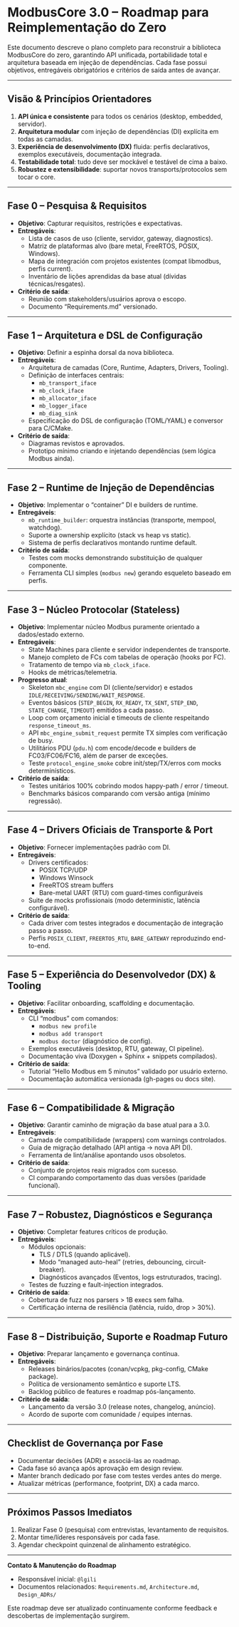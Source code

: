 # ModbusCore 3.0 – Roadmap para Reimplementação do Zero

Este documento descreve o plano completo para reconstruir a biblioteca ModbusCore do zero, garantindo API unificada, portabilidade total e arquitetura baseada em injeção de dependências. Cada fase possui objetivos, entregáveis obrigatórios e critérios de saída antes de avançar.

---

## Visão & Princípios Orientadores

1. **API única e consistente** para todos os cenários (desktop, embedded, servidor).
2. **Arquitetura modular** com injeção de dependências (DI) explícita em todas as camadas.
3. **Experiência de desenvolvimento (DX)** fluida: perfis declarativos, exemplos executáveis, documentação integrada.
4. **Testabilidade total**: tudo deve ser mockável e testável de cima a baixo.
5. **Robustez e extensibilidade**: suportar novos transports/protocolos sem tocar o core.

---

## Fase 0 – Pesquisa & Requisitos

- **Objetivo**: Capturar requisitos, restrições e expectativas.
- **Entregáveis**:
  - Lista de casos de uso (cliente, servidor, gateway, diagnostics).
  - Matriz de plataformas alvo (bare metal, FreeRTOS, POSIX, Windows).
  - Mapa de integración com projetos existentes (compat libmodbus, perfis current).
  - Inventário de lições aprendidas da base atual (dívidas técnicas/resgates).
- **Critério de saída**:
  - Reunião com stakeholders/usuários aprova o escopo.
  - Documento “Requirements.md” versionado.

---

## Fase 1 – Arquitetura e DSL de Configuração

- **Objetivo**: Definir a espinha dorsal da nova biblioteca.
- **Entregáveis**:
  - Arquitetura de camadas (Core, Runtime, Adapters, Drivers, Tooling).
  - Definição de interfaces centrais:
    - `mb_transport_iface`
    - `mb_clock_iface`
    - `mb_allocator_iface`
    - `mb_logger_iface`
    - `mb_diag_sink`
  - Especificação do DSL de configuração (TOML/YAML) e conversor para C/CMake.
- **Critério de saída**:
  - Diagramas revistos e aprovados.
  - Prototipo mínimo criando e injetando dependências (sem lógica Modbus ainda).

---

## Fase 2 – Runtime de Injeção de Dependências

- **Objetivo**: Implementar o “container” DI e builders de runtime.
- **Entregáveis**:
  - `mb_runtime_builder`: orquestra instâncias (transporte, mempool, watchdog).
  - Suporte a ownership explícito (stack vs heap vs static).
  - Sistema de perfis declarativos montando runtime default.
- **Critério de saída**:
  - Testes com mocks demonstrando substituição de qualquer componente.
  - Ferramenta CLI simples (`modbus new`) gerando esqueleto baseado em perfis.

---

## Fase 3 – Núcleo Protocolar (Stateless)

- **Objetivo**: Implementar núcleo Modbus puramente orientado a dados/estado externo.
- **Entregáveis**:
  - State Machines para cliente e servidor independentes de transporte.
  - Manejo completo de FCs com tabelas de operação (hooks por FC).
  - Tratamento de tempo via `mb_clock_iface`.
  - Hooks de métricas/telemetria.
- **Progresso atual**:
  - Skeleton `mbc_engine` com DI (cliente/servidor) e estados `IDLE/RECEIVING/SENDING/WAIT_RESPONSE`.
  - Eventos básicos (`STEP_BEGIN`, `RX_READY`, `TX_SENT`, `STEP_END`, `STATE_CHANGE`, `TIMEOUT`) emitidos a cada passo.
  - Loop com orçamento inicial e timeouts de cliente respeitando `response_timeout_ms`.
  - API `mbc_engine_submit_request` permite TX simples com verificação de busy.
  - Utilitários PDU (`pdu.h`) com encode/decode e builders de FC03/FC06/FC16, além de parser de exceções.
  - Teste `protocol_engine_smoke` cobre init/step/TX/erros com mocks determinísticos.
- **Critério de saída**:
  - Testes unitários 100% cobrindo modos happy-path / error / timeout.
  - Benchmarks básicos comparando com versão antiga (mínimo regressão).

---

## Fase 4 – Drivers Oficiais de Transporte & Port

- **Objetivo**: Fornecer implementações padrão com DI.
- **Entregáveis**:
  - Drivers certificados:
    - POSIX TCP/UDP
    - Windows Winsock
    - FreeRTOS stream buffers
    - Bare-metal UART (RTU) com guard-times configuráveis
  - Suite de mocks profissionais (modo deterministic, latência configurável).
- **Critério de saída**:
  - Cada driver com testes integrados e documentação de integração passo a passo.
  - Perfis `POSIX_CLIENT`, `FREERTOS_RTU`, `BARE_GATEWAY` reproduzindo end-to-end.

---

## Fase 5 – Experiência do Desenvolvedor (DX) & Tooling

- **Objetivo**: Facilitar onboarding, scaffolding e documentação.
- **Entregáveis**:
  - CLI “modbus” com comandos:
    - `modbus new profile`
    - `modbus add transport`
    - `modbus doctor` (diagnóstico de config).
  - Exemplos executáveis (desktop, RTU, gateway, CI pipeline).
  - Documentação viva (Doxygen + Sphinx + snippets compilados).
- **Critério de saída**:
  - Tutorial “Hello Modbus em 5 minutos” validado por usuário externo.
  - Documentação automática versionada (gh-pages ou docs site).

---

## Fase 6 – Compatibilidade & Migração

- **Objetivo**: Garantir caminho de migração da base atual para a 3.0.
- **Entregáveis**:
  - Camada de compatibilidade (wrappers) com warnings controlados.
  - Guia de migração detalhado (API antiga → nova API DI).
  - Ferramenta de lint/análise apontando usos obsoletos.
- **Critério de saída**:
  - Conjunto de projetos reais migrados com sucesso.
  - CI comparando comportamento das duas versões (paridade funcional).

---

## Fase 7 – Robustez, Diagnósticos e Segurança

- **Objetivo**: Completar features críticos de produção.
- **Entregáveis**:
  - Módulos opcionais:
    - TLS / DTLS (quando aplicável).
    - Modo “managed auto-heal” (retries, debouncing, circuit-breaker).
    - Diagnósticos avançados (Eventos, logs estruturados, tracing).
  - Testes de fuzzing e fault-injection integrados.
- **Critério de saída**:
  - Cobertura de fuzz nos parsers > 1B execs sem falha.
  - Certificação interna de resiliência (latência, ruído, drop > 30%).

---

## Fase 8 – Distribuição, Suporte e Roadmap Futuro

- **Objetivo**: Preparar lançamento e governança contínua.
- **Entregáveis**:
  - Releases binários/pacotes (conan/vcpkg, pkg-config, CMake package).
  - Política de versionamento semântico e suporte LTS.
  - Backlog público de features e roadmap pós-lançamento.
- **Critério de saída**:
  - Lançamento da versão 3.0 (release notes, changelog, anúncio).
  - Acordo de suporte com comunidade / equipes internas.

---

## Checklist de Governança por Fase

- Documentar decisões (ADR) e associá-las ao roadmap.
- Cada fase só avança após aprovação em design review.
- Manter branch dedicado por fase com testes verdes antes do merge.
- Atualizar métricas (performance, footprint, DX) a cada marco.

---

## Próximos Passos Imediatos

1. Realizar Fase 0 (pesquisa) com entrevistas, levantamento de requisitos.
2. Montar time/líderes responsáveis por cada fase.
3. Agendar checkpoint quinzenal de alinhamento estratégico.

---

**Contato & Manutenção do Roadmap**
- Responsável inicial: `@lgili`
- Documentos relacionados: `Requirements.md`, `Architecture.md`, `Design_ADRs/`

Este roadmap deve ser atualizado continuamente conforme feedback e descobertas de implementação surgirem.
